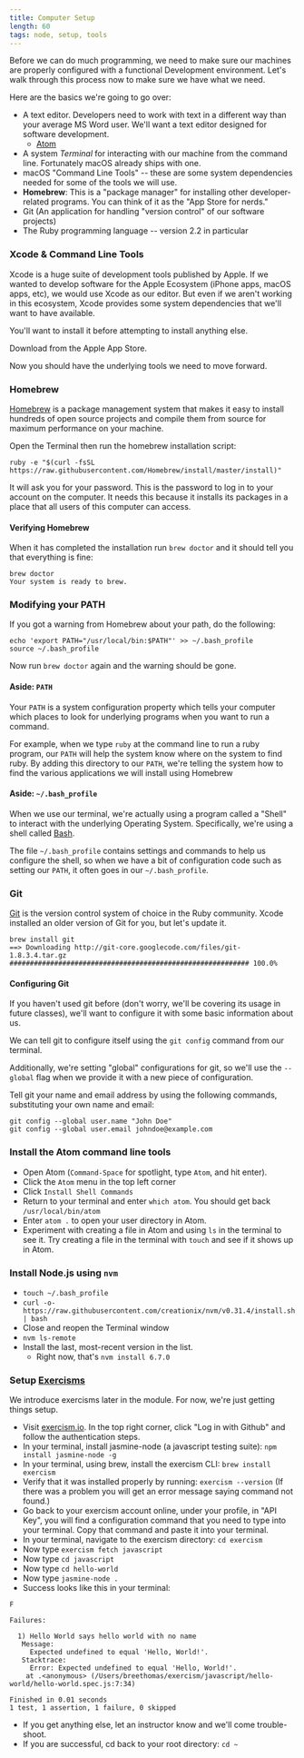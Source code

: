 ```yaml
---
title: Computer Setup
length: 60
tags: node, setup, tools
---
```


Before we can do much programming, we need to make sure our machines are properly configured with a functional Development environment. Let's walk through this process now to make sure we have what we need.

Here are the basics we're going to go over:

- A text editor. Developers need to work with text in a different way than your average MS Word user. We'll want a text editor designed for software development.
  - [Atom](http://atom.io)
- A system _Terminal_ for interacting with our machine from the command line. Fortunately macOS already ships with one.
- macOS "Command Line Tools" -- these are some system dependencies needed for some of the tools we will use.
- **Homebrew**: This is a "package manager" for installing other developer-related programs. You can think of it as the "App Store for nerds."
- Git (An application for handling "version control" of our software projects)
- The Ruby programming language -- version 2.2 in particular

### Xcode & Command Line Tools

Xcode is a huge suite of development tools published by Apple. If we wanted to develop software for the Apple Ecosystem (iPhone apps, macOS apps, etc), we would use Xcode as our editor. But even if we aren't working in this ecosystem, Xcode provides some system dependencies that we'll want to have available.

You'll want to install it before attempting to install anything else.

<!-- Open `terminal` and run `xcode-select --install`, enter your user password -->

Download from the Apple App Store.

Now you should have the underlying tools we need to move forward.

### Homebrew

[Homebrew](http://brew.sh) is a package management system that makes it easy to install hundreds of open source projects and compile them from source for maximum performance on your machine.

Open the Terminal then run the homebrew installation script:

```shell
ruby -e "$(curl -fsSL https://raw.githubusercontent.com/Homebrew/install/master/install)"
```

It will ask you for your password. This is the password to log in to your account on the computer.
It needs this because it installs its packages in a place that all users of this computer can access.

#### Verifying Homebrew

When it has completed the installation run `brew doctor` and it should tell you that everything is fine:

```shell
brew doctor
Your system is ready to brew.
```

### Modifying your PATH

If you got a warning from Homebrew about your path, do the following:

```shell
echo 'export PATH="/usr/local/bin:$PATH"' >> ~/.bash_profile
source ~/.bash_profile
```

Now run `brew doctor` again and the warning should be gone.

#### Aside: `PATH`

Your `PATH` is a system configuration
property which tells your computer which places to look for underlying programs
when you want to run a command.

For example, when we type `ruby` at the command line to run a ruby program, our `PATH`
will help the system know where on the system to find ruby. By adding this directory
to our `PATH`, we're telling the system how to find the various applications we will
install using Homebrew

#### Aside: `~/.bash_profile`

When we use our terminal, we're actually using a program called a "Shell" to interact
with the underlying Operating System. Specifically, we're using a shell called [Bash](https://en.wikipedia.org/wiki/Bash_(Unix_shell)).

The file `~/.bash_profile` contains settings and commands to help us configure the shell,
so when we have a bit of configuration code such as setting our `PATH`, it often goes
in our `~/.bash_profile`.

### Git

[Git](http://git-scm.com/) is the version control system of choice in the Ruby community.
Xcode installed an older version of Git for you, but let's update it.

```shell
brew install git
==> Downloading http://git-core.googlecode.com/files/git-1.8.3.4.tar.gz
########################################################### 100.0%
```

#### Configuring Git

If you haven't used git before (don't worry, we'll be covering its usage in future classes), we'll want to configure it with some basic information about us.

We can tell git to configure itself using the `git config` command from our terminal.

Additionally, we're setting "global" configurations for git, so we'll use the `--global` flag
when we provide it with a new piece of configuration.

Tell git your name and email address by using the following commands, substituting your own name and email:

```
git config --global user.name "John Doe"
git config --global user.email johndoe@example.com
```

### Install the Atom command line tools

  - Open Atom (`Command-Space` for spotlight, type `Atom`, and hit enter).
  - Click the `Atom` menu in the top left corner
  - Click `Install Shell Commands`
  - Return to your terminal and enter `which atom`. You should get back `/usr/local/bin/atom`
  - Enter `atom .` to open your user directory in Atom.
  - Experiment with creating a file in Atom and using `ls` in the terminal to see it. Try creating a file in the terminal with `touch` and see if it shows up in Atom.

### Install Node.js using `nvm`

- `touch ~/.bash_profile`
- `curl -o- https://raw.githubusercontent.com/creationix/nvm/v0.31.4/install.sh | bash`
- Close and reopen the Terminal window
- `nvm ls-remote`
- Install the last, most-recent version in the list.
    - Right now, that's `nvm install 6.7.0`

### Setup [Exercisms](http://exercism.io)
We introduce exercisms later in the module. For now, we're just getting things setup.

- Visit [exercism.io](http://exercism.io/). In the top right corner, click "Log in with Github" and follow the authentication steps.
- In your terminal, install jasmine-node (a javascript testing suite): ```npm install jasmine-node -g```
- In your terminal, using brew, install the exercism CLI: ```brew install exercism```
- Verify that it was installed properly by running: ```exercism --version``` (If there was a problem you will get an error message saying command not found.)
- Go back to your exercism account online, under your profile, in "API Key", you will find a configuration command that you need to type into your terminal. Copy that command and paste it into your terminal.
- In your terminal, navigate to the exercism directory: ```cd exercism```
- Now type ```exercism fetch javascript```
- Now type ```cd javascript```
- Now type ```cd hello-world```
- Now type ```jasmine-node .```
- Success looks like this in your terminal:

```
F

Failures:

  1) Hello World says hello world with no name
   Message:
     Expected undefined to equal 'Hello, World!'.
   Stacktrace:
     Error: Expected undefined to equal 'Hello, World!'.
    at .<anonymous> (/Users/breethomas/exercism/javascript/hello-world/hello-world.spec.js:7:34)

Finished in 0.01 seconds
1 test, 1 assertion, 1 failure, 0 skipped
```
- If you get anything else, let an instructor know and we'll come trouble-shoot.
- If you are successful, cd back to your root directory: ```cd ~```

